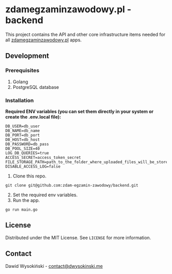 # zdamegzaminzawodowy.pl - backend

This project contains the API and other core infrastructure items needed for all [zdamegzaminzawodowy.pl](https://zdamegzaminzawodowy.pl) apps.

## Development

### Prerequisites
1. Golang
2. PostgreSQL database

### Installation
**Required ENV variables (you can set them directly in your system or create the .env.local file):**
```
DB_USER=db_user
DB_NAME=db_name
DB_PORT=db_port
DB_HOST=db_host
DB_PASSWORD=db_pass
DB_POOL_SIZE=40
LOG_DB_QUERIES=true
ACCESS_SECRET=access_token_secret
FILE_STORAGE_PATH=path_to_the_folder_where_uploaded_files_will_be_stored
DISABLE_ACCESS_LOG=false
```

1. Clone this repo.
```
git clone git@github.com:zdam-egzamin-zawodowy/backend.git
```
2. Set the required env variables.
3. Run the app.
```
go run main.go
```

## License
Distributed under the MIT License. See ``LICENSE`` for more information.

## Contact
Dawid Wysokiński - [contact@dwysokinski.me](mailto:contact@dwysokinski.me)

